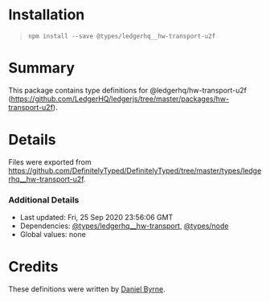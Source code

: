 # Installation
> `npm install --save @types/ledgerhq__hw-transport-u2f`

# Summary
This package contains type definitions for @ledgerhq/hw-transport-u2f (https://github.com/LedgerHQ/ledgerjs/tree/master/packages/hw-transport-u2f).

# Details
Files were exported from https://github.com/DefinitelyTyped/DefinitelyTyped/tree/master/types/ledgerhq__hw-transport-u2f.

### Additional Details
 * Last updated: Fri, 25 Sep 2020 23:56:06 GMT
 * Dependencies: [@types/ledgerhq__hw-transport](https://npmjs.com/package/@types/ledgerhq__hw-transport), [@types/node](https://npmjs.com/package/@types/node)
 * Global values: none

# Credits
These definitions were written by [Daniel Byrne](https://github.com/danwbyrne).
